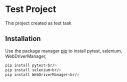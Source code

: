# Test Project
This project created as test task

## Installation
Use the package manager [pip](https://pip.pypa.io/en/stable/) to install pytest, selenium, WebDriverManager, 

```bash
pip install pytest<br/>
pip install selenium<br/>
pip install WebDriverManager<br/>
```
